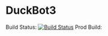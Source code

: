 # DuckBot3
Build Status: [![Build Status](https://dev.azure.com/duckbot3/duckbot3/_apis/build/status/windows-admins.duckbot?branchName=main)](https://dev.azure.com/duckbot3/duckbot3/_build/latest?definitionId=1&branchName=main) Prod Build:

